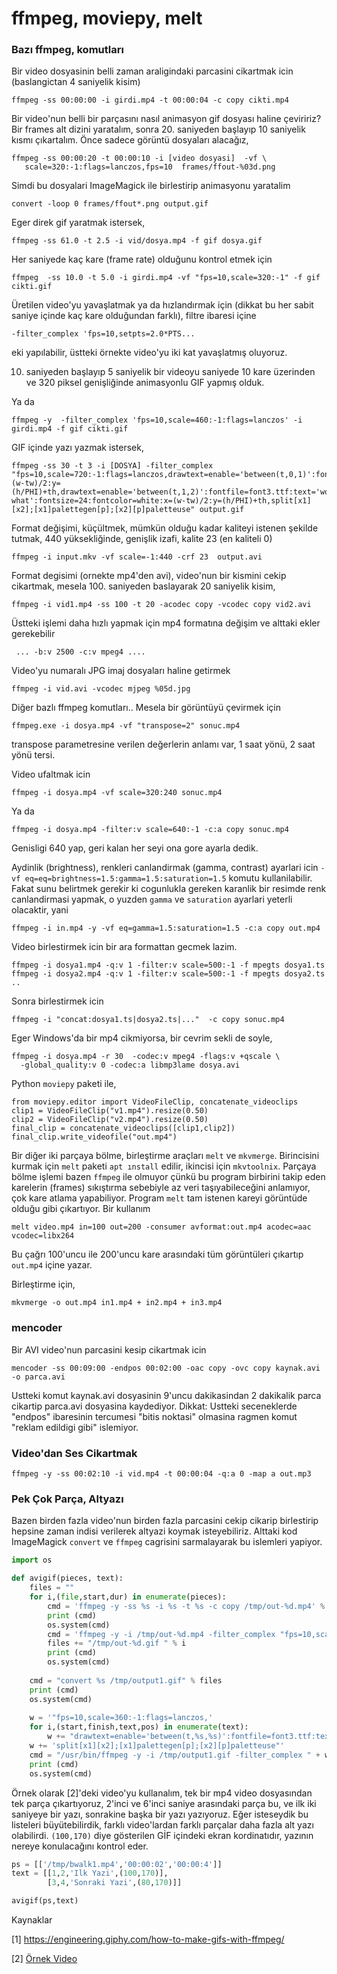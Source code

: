 # ffmpeg, moviepy, melt

### Bazı ffmpeg, komutları

Bir video dosyasinin belli zaman araligindaki parcasini cikartmak icin
(baslangictan 4 saniyelik kisim)

```
ffmpeg -ss 00:00:00 -i girdi.mp4 -t 00:00:04 -c copy cikti.mp4
```

Bir video'nun belli bir parçasını nasıl animasyon gif dosyası haline
çeviririz? Bir frames alt dizini yaratalım, sonra 20. saniyeden
başlayıp 10 saniyelik kısmı çıkartalım. Önce sadece görüntü dosyaları
alacağız,

```
ffmpeg -ss 00:00:20 -t 00:00:10 -i [video dosyasi]  -vf \
   scale=320:-1:flags=lanczos,fps=10  frames/ffout-%03d.png
```

Simdi bu dosyalari ImageMagick ile birlestirip animasyonu yaratalim

```
convert -loop 0 frames/ffout*.png output.gif
```

Eger direk gif yaratmak istersek,

```
ffmpeg -ss 61.0 -t 2.5 -i vid/dosya.mp4 -f gif dosya.gif
```

Her saniyede kaç kare (frame rate) olduğunu kontrol etmek için

```
ffmpeg  -ss 10.0 -t 5.0 -i girdi.mp4 -vf "fps=10,scale=320:-1" -f gif cikti.gif
```

Üretilen video'yu yavaşlatmak ya da hızlandırmak için (dikkat bu her sabit
saniye içinde kaç kare olduğundan farklı), filtre ibaresi içine

```
-filter_complex 'fps=10,setpts=2.0*PTS...
```

eki yapılabilir, üstteki örnekte video'yu iki kat yavaşlatmış oluyoruz.

10. saniyeden başlayıp 5 saniyelik bir videoyu saniyede 10 kare
üzerinden ve 320 piksel genişliğinde animasyonlu GIF yapmış olduk.

Ya da

```
ffmpeg -y  -filter_complex 'fps=10,scale=460:-1:flags=lanczos' -i girdi.mp4 -f gif cikti.gif
```

GIF içinde yazı yazmak istersek,

```
ffmpeg -ss 30 -t 3 -i [DOSYA] -filter_complex "fps=10,scale=720:-1:flags=lanczos,drawtext=enable='between(t,0,1)':fontfile=font3.ttf:text='word':fontsize=24:fontcolor=white:x=(w-tw)/2:y=(h/PHI)+th,drawtext=enable='between(t,1,2)':fontfile=font3.ttf:text='word what':fontsize=24:fontcolor=white:x=(w-tw)/2:y=(h/PHI)+th,split[x1][x2];[x1]palettegen[p];[x2][p]paletteuse" output.gif
```

Format değişimi, küçültmek, mümkün olduğu kadar kaliteyi istenen
şekilde tutmak, 440 yüksekliğinde, genişlik izafi, kalite 23 (en
kaliteli 0)

```
ffmpeg -i input.mkv -vf scale=-1:440 -crf 23  output.avi
```

Format degisimi (ornekte mp4'den avi), video'nun bir kismini cekip
cikartmak, mesela 100. saniyeden baslayarak 20 saniyelik kisim,

```
ffmpeg -i vid1.mp4 -ss 100 -t 20 -acodec copy -vcodec copy vid2.avi
```

Üstteki işlemi daha hızlı yapmak için mp4 formatına değişim ve alttaki ekler gerekebilir

```
 ... -b:v 2500 -c:v mpeg4 ....
```

Video'yu numaralı JPG imaj dosyaları haline getirmek

```
ffmpeg -i vid.avi -vcodec mjpeg %05d.jpg
```

Diğer bazlı ffmpeg komutları.. Mesela bir görüntüyü  çevirmek için

```
ffmpeg.exe -i dosya.mp4 -vf "transpose=2" sonuc.mp4
```

transpose parametresine verilen değerlerin anlamı var, 1 saat yönü, 2 saat yönü tersi.

Video ufaltmak icin

```
ffmpeg -i dosya.mp4 -vf scale=320:240 sonuc.mp4
```

Ya da

```
ffmpeg -i dosya.mp4 -filter:v scale=640:-1 -c:a copy sonuc.mp4
```

Genisligi 640 yap, geri kalan her seyi ona gore ayarla dedik.

Aydinlik (brightness), renkleri canlandirmak (gamma, contrast) ayarlari icin
`-vf eq=eq=brightness=1.5:gamma=1.5:saturation=1.5` komutu kullanilabilir.
Fakat sunu belirtmek gerekir ki cogunlukla gereken karanlik bir resimde
renk canlandirmasi yapmak, o yuzden `gamma` ve `saturation` ayarlari yeterli
olacaktir, yani

```
ffmpeg -i in.mp4 -y -vf eq=gamma=1.5:saturation=1.5 -c:a copy out.mp4
```


Video birlestirmek icin bir ara formattan gecmek lazim.

```
ffmpeg -i dosya1.mp4 -q:v 1 -filter:v scale=500:-1 -f mpegts dosya1.ts
ffmpeg -i dosya2.mp4 -q:v 1 -filter:v scale=500:-1 -f mpegts dosya2.ts
..
```

Sonra birlestirmek icin

```
ffmpeg -i "concat:dosya1.ts|dosya2.ts|..."  -c copy sonuc.mp4
```

Eger Windows'da bir mp4 cikmiyorsa, bir cevrim sekli de soyle,

```
ffmpeg -i dosya.mp4 -r 30  -codec:v mpeg4 -flags:v +qscale \
  -global_quality:v 0 -codec:a libmp3lame dosya.avi 
```

Python `moviepy` paketi ile,

```
from moviepy.editor import VideoFileClip, concatenate_videoclips
clip1 = VideoFileClip("v1.mp4").resize(0.50)
clip2 = VideoFileClip("v2.mp4").resize(0.50)
final_clip = concatenate_videoclips([clip1,clip2])
final_clip.write_videofile("out.mp4")
```

Bir diğer iki parçaya bölme, birleştirme araçları `melt` ve
`mkvmerge`.  Birincisini kurmak için `melt` paketi `apt ınstall`
edilir, ikincisi için `mkvtoolnix`. Parçaya bölme işlemi bazen
`ffmpeg` ile olmuyor çünkü bu program birbirini takip eden karelerin
(frames) sıkıştırma sebebiyle az veri taşıyabileceğini anlamıyor, çok
kare atlama yapabiliyor. Program `melt` tam istenen kareyi görüntüde
olduğu gibi çıkartıyor. Bir kullanım

```
melt video.mp4 in=100 out=200 -consumer avformat:out.mp4 acodec=aac vcodec=libx264
```

Bu çağrı 100'uncu ile 200'uncu kare arasındaki tüm görüntüleri çıkartıp `out.mp4`
içine yazar.

Birleştirme için,

```
mkvmerge -o out.mp4 in1.mp4 + in2.mp4 + in3.mp4
```

### mencoder

Bir AVI video'nun parcasini kesip cikartmak icin

```
mencoder -ss 00:09:00 -endpos 00:02:00 -oac copy -ovc copy kaynak.avi
-o parca.avi
```

Ustteki komut kaynak.avi dosyasinin 9'uncu dakikasindan 2 dakikalik
parca cikartip parca.avi dosyasina kaydediyor. Dikkat: Ustteki
seceneklerde "endpos" ibaresinin tercumesi "bitis noktasi" olmasina
ragmen komut "reklam edildigi gibi" islemiyor.

### Video'dan Ses Cikartmak

```
ffmpeg -y -ss 00:02:10 -i vid.mp4 -t 00:00:04 -q:a 0 -map a out.mp3
```

### Pek Çok Parça, Altyazı

Bazen birden fazla video'nun birden fazla parcasini cekip cikarip birlestirip
hepsine zaman indisi verilerek altyazi koymak isteyebiliriz. Alttaki kod
ImageMagick `convert` ve `ffmpeg` cagrisini sarmalayarak bu islemleri yapiyor.

```python
import os

def avigif(pieces, text):
    files = ""
    for i,(file,start,dur) in enumerate(pieces):
        cmd = 'ffmpeg -y -ss %s -i %s -t %s -c copy /tmp/out-%d.mp4' % (start, file, dur, i)
        print (cmd)
        os.system(cmd)       
        cmd = 'ffmpeg -y -i /tmp/out-%d.mp4 -filter_complex "fps=10,scale=360:-1:flags=lanczos,split[x1][x2];[x1]palettegen[p];[x2][p]paletteuse" /tmp/out-%d.gif' % (i,i)
        files += "/tmp/out-%d.gif " % i 
        print (cmd)
        os.system(cmd)
    
    cmd = "convert %s /tmp/output1.gif" % files
    print (cmd)
    os.system(cmd)
        
    w = '"fps=10,scale=360:-1:flags=lanczos,'
    for i,(start,finish,text,pos) in enumerate(text):  
        w += "drawtext=enable='between(t,%s,%s)':fontfile=font3.ttf:text='%s':fontsize=15:fontcolor=white:x=%s:y=%s," % (start,finish,text,pos[0],pos[1])
    w += 'split[x1][x2];[x1]palettegen[p];[x2][p]paletteuse"'
    cmd = "/usr/bin/ffmpeg -y -i /tmp/output1.gif -filter_complex " + w + " /tmp/output2.gif"
    print (cmd)
    os.system(cmd)       
```

Örnek olarak [2]'deki video'yu kullanalım, tek bir mp4 video
dosyasından tek parça çıkartıyoruz, 2'inci ve 6'inci saniye arasındaki
parça bu, ve ilk iki saniyeye bir yazı, sonrakine başka bir yazı
yazıyoruz. Eğer isteseydik bu listeleri büyütebilirdik, farklı
video'lardan farklı parçalar daha fazla alt yazı
olabilirdi. `(100,170)` diye gösterilen GİF içindeki ekran
kordinatıdır, yazının nereye konulacağını kontrol eder.

```python
ps = [['/tmp/bwalk1.mp4','00:00:02','00:00:4']]
text = [[1,2,'Ilk Yazi',(100,170)],
        [3,4,'Sonraki Yazi',(80,170)]]

avigif(ps,text)
```

Kaynaklar

[1] https://engineering.giphy.com/how-to-make-gifs-with-ffmpeg/

[2] [Örnek Video](https://drive.google.com/uc?export=view&id=1nR4E7SYLfKhm8nO0BEfFcw0pwWmMNm19)



